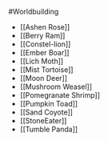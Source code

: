 #Worldbuilding 

- [[Ashen Rose]]
- [[Berry Ram]]
- [[Constel-lion]]
- [[Ember Boar]]
- [[Lich Moth]]
- [[Mist Tortoise]]
- [[Moon Deer]]
- [[Mushroom Weasel]]
- [[Pomegranate Shrimp]]
- [[Pumpkin Toad]]
- [[Sand Coyote]]
- [[StoneEater]]
- [[Tumble Panda]]